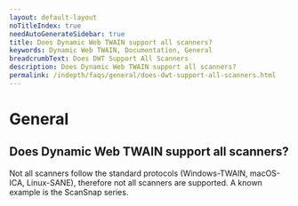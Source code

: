 ```yaml
---
layout: default-layout
noTitleIndex: true
needAutoGenerateSidebar: true
title: Does Dynamic Web TWAIN support all scanners? 
keywords: Dynamic Web TWAIN, Documentation, General
breadcrumbText: Does DWT Support All Scanners
description: Does Dynamic Web TWAIN support all scanners? 
permalink: /indepth/faqs/general/does-dwt-support-all-scanners.html
---
```


# General

## Does Dynamic Web TWAIN support all scanners? 

Not all scanners follow the standard protocols (Windows-TWAIN, macOS-ICA, Linux-SANE), therefore not all scanners are supported. A known example is the ScanSnap series.

